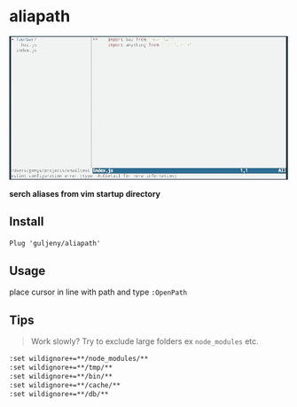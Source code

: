 # aliapath

![Prewiew](/demo/demo.gif)

**serch aliases from vim startup directory**

## Install

`Plug 'guljeny/aliapath'`

## Usage

place cursor in line with path and type `:OpenPath`

## Tips

> Work slowly? Try to exclude large folders ex `node_modules` etc.

``` vimscript
:set wildignore+=**/node_modules/**
:set wildignore+=**/tmp/**
:set wildignore+=**/bin/**
:set wildignore+=**/cache/**
:set wildignore+=**/db/**
```
